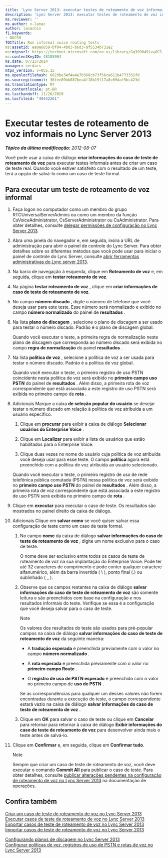 ```yaml
---
title: 'Lync Server 2013: executar testes de roteamento de voz informais'
description: 'Lync Server 2013: executar testes de roteamento de voz informais.'
ms.reviewer: ''
ms.author: v-lanac
author: lanachin
f1.keywords:
- NOCSH
TOCTitle: Run informal voice routing tests
ms:assetid: ea0e6059-bf04-4b03-b6d3-8f5534b731e2
ms:mtpsurl: https://technet.microsoft.com/en-us/library/Gg399049(v=OCS.15)
ms:contentKeyID: 48185904
ms.date: 07/23/2014
manager: serdars
mtps_version: v=OCS.15
ms.openlocfilehash: 6029be34f4e4e7b366cb73f56ca611b4773331fd
ms.sourcegitcommit: 36fee89bb887bea4f18b19f17a8c69daf5bc423d
ms.translationtype: MT
ms.contentlocale: pt-BR
ms.lasthandoff: 11/26/2020
ms.locfileid: "49442261"
---
```

# <a name="run-informal-voice-routing-tests-in-lync-server-2013"></a>Executar testes de roteamento de voz informais no Lync Server 2013

<div data-xmlns="http://www.w3.org/1999/xhtml">

<div class="topic" data-xmlns="http://www.w3.org/1999/xhtml" data-msxsl="urn:schemas-microsoft-com:xslt" data-cs="https://msdn.microsoft.com/">

<div data-asp="https://msdn2.microsoft.com/asp">



</div>

<div id="mainSection">

<div id="mainBody">

<span> </span>

_**Tópico da última modificação:** 2012-08-07_

Você pode usar a caixa de diálogo **criar informações do caso de teste de roteamento de voz** para executar testes informais antes de criar um caso de teste real. Quando você estiver satisfeito com o resultado de um teste, terá a opção de salvá-lo como um caso de teste formal.

<div>

## <a name="to-run-an-informal-voice-routing-test"></a>Para executar um teste de roteamento de voz informal

1.  Faça logon no computador como um membro do grupo RTCUniversalServerAdmins ou como um membro da função CsVoiceAdministrator, CsServerAdministrator ou CsAdministrator. Para obter detalhes, consulte [delegar permissões de configuração no Lync Server 2013](lync-server-2013-delegate-setup-permissions.md).

2.  Abra uma janela do navegador e, em seguida, insira a URL de administração para abrir o painel de controle do Lync Server. Para obter detalhes sobre os diferentes métodos que você pode usar para iniciar o painel de controle do Lync Server, consulte [abrir ferramentas administrativas do Lync server 2013](lync-server-2013-open-lync-server-administrative-tools.md).

3.  Na barra de navegação à esquerda, clique em **Roteamento de voz** e, em seguida, clique em **testar roteamento de voz**.

4.  Na página **testar roteamento de voz** , clique em **criar informações de caso de teste de roteamento de voz**.

5.  No campo **número discado** , digite o número de telefone que você deseja usar para este teste. Esse número será normalizado e exibido no campo **número normalizado** do painel de **resultados** .

6.  Na lista **plano de discagem** , selecione o plano de discagem a ser usado para testar o número discado. Padrão é o plano de discagem global.
    
    Quando você executar o teste, a primeira regra de normalização neste plano de discagem que corresponda ao número discado será exibida no campo **regra de normalização** do painel **resultados** .

7.  Na lista **política de voz** , selecione a política de voz a ser usada para testar o número discado. Padrão é a política de voz global.
    
    Quando você executar o teste, o primeiro registro de uso PSTN coincidente nesta política de voz será exibido no **primeiro campo uso PSTN** do painel de **resultados** . Além disso, a primeira rota de voz correspondente que está associada a este registro de uso PSTN será exibida no primeiro campo de **rota** .

8.  Adicionais Marque a caixa **de seleção popular do usuário** se desejar testar o número discado em relação à política de voz atribuída a um usuário específico.
    
    1.  Clique em **procurar** para exibir a caixa de diálogo **Selecionar usuários do Enterprise Voice** .
    
    2.  Clique em **Localizar** para exibir a lista de usuários que estão habilitados para o Enterprise Voice.
    
    3.  Clique duas vezes no nome do usuário cuja política de voz atribuída você deseja usar para esse teste. O campo **política** agora está preenchido com a política de voz atribuída ao usuário selecionado.
    
    Quando você executar o teste, o primeiro registro de uso de rede telefônica pública comutada (PSTN) nessa política de voz será exibido no **primeiro campo uso PSTN** do painel de **resultados** . Além disso, a primeira rota de voz correspondente que está associada a este registro de uso PSTN será exibida no primeiro campo de **rota** .

9.  Clique em **executar** para executar o caso de teste. Os resultados são mostrados no painel direito da caixa de diálogo.

10. Adicionais Clique em **salvar como** se você quiser salvar essa configuração de teste como um caso de teste formal.
    
    1.  No campo **nome** da caixa de diálogo **salvar informações do caso de teste de roteamento de voz** , digite um nome exclusivo para o caso de teste.
        
        O nome deve ser exclusivo entre todos os casos de teste de roteamento de voz na sua implantação do Enterprise Voice. Pode ter até 32 caracteres de comprimento e pode conter qualquer caractere alfanumérico, além da barra invertida ( \\ ), ponto final (.) ou sublinhado ( \_ ).
    
    2.  Observe que os campos restantes na caixa de diálogo **salvar informações do caso de teste de roteamento de voz** são somente leitura e são preenchidos com base na configuração *e* nos resultados informais do teste. Verifique se essa é a configuração que você deseja salvar para o caso de teste.
        
        <div>
        

        > [!NOTE]  
        > Os valores dos resultados do teste são usados para pré-popular campos na caixa de diálogo <STRONG>salvar informações do caso de teste de roteamento de voz</STRONG> da seguinte maneira: 
        > <UL>
        > <LI>
        > <P>A <STRONG>tradução esperada</STRONG> é preenchida previamente com o valor no campo <STRONG>número normalizado</STRONG> .</P>
        > <LI>
        > <P>A <STRONG>rota esperada</STRONG> é preenchida previamente com o valor no <STRONG>primeiro campo Route</STRONG> .</P>
        > <LI>
        > <P>O <STRONG>registro de uso de PSTN esperado</STRONG> é preenchido com o valor no primeiro campo de <STRONG>uso de PSTN</STRONG> .</P></LI></UL>Se as correspondências para qualquer um desses valores não forem encontradas durante a execução do teste, o campo correspondente estará vazio na caixa de diálogo <STRONG>salvar informações do caso de teste de roteamento de voz</STRONG> .

        
        </div>
    
    3.  Clique em **OK** para salvar o caso de teste ou clique em **Cancelar** para retornar para retornar à caixa de diálogo **Exibir informações do caso de teste de roteamento de voz** para desenvolver ainda mais o teste antes de salvá-lo.

11. Clique em **Confirmar** e, em seguida, clique em **Confirmar tudo**.
    
    <div>
    

    > [!NOTE]  
    > Sempre que criar um caso de teste de roteamento de voz, você deve executar o comando <STRONG>Commit All</STRONG> para publicar o caso de teste. Para obter detalhes, consulte <A href="lync-server-2013-publish-pending-changes-to-the-voice-routing-configuration.md">publicar alterações pendentes na configuração de roteamento de voz no Lync Server 2013</A> na documentação de operações.

    
    </div>

</div>

<div>

## <a name="see-also"></a>Confira também


[Criar um caso de teste de roteamento de voz no Lync Server 2013](lync-server-2013-create-a-voice-routing-test-case.md)  
[Executar casos de teste de roteamento de voz no Lync Server 2013](lync-server-2013-run-voice-routing-test-cases.md)  
[Exportar casos de teste de roteamento de voz no Lync Server 2013](lync-server-2013-export-voice-routing-test-cases.md)  
[Importar casos de teste de roteamento de voz no Lync Server 2013](lync-server-2013-import-voice-routing-test-cases.md)  


[Configurando planos de discagem no Lync Server 2013](lync-server-2013-configuring-dial-plans.md)  
[Configurar políticas de voz, registros de uso de PSTN e rotas de voz no Lync Server 2013](lync-server-2013-configuring-voice-policies-pstn-usage-records-and-voice-routes.md)  
  

</div>

</div>

<span> </span>

</div>

</div>

</div>

